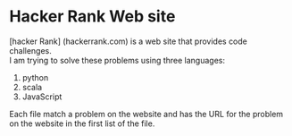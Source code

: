 # Hacker Rank Web site

[hacker Rank] (hackerrank.com) is a web site that provides code challenges.  
I am trying to solve these problems using three languages:  

1. python
2. scala
3. JavaScript

Each file match a problem on the website and has the URL for the problem on the website in the first list of the file.

